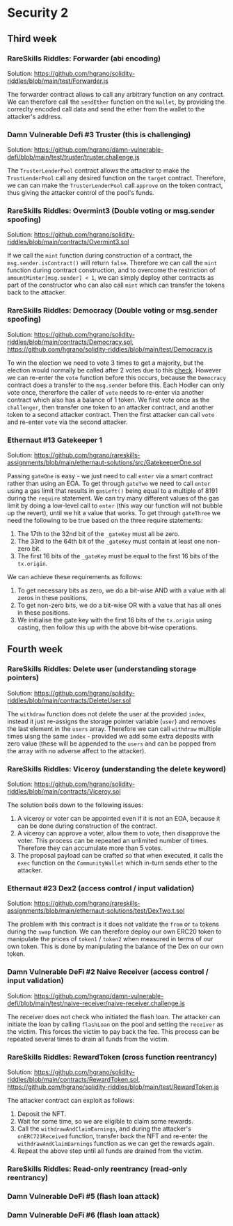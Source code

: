# Security 2

## Third week

### RareSkills Riddles: Forwarder (abi encoding)

Solution: https://github.com/hgrano/solidity-riddles/blob/main/test/Forwarder.js

The forwarder contract allows to call any arbitrary function on any contract. We can therefore call the `sendEther` function on the `Wallet`, by providing the correclty encoded call data and send the ether from the wallet to the attacker's address.

### Damn Vulnerable Defi #3 Truster (this is challenging)

Solution: https://github.com/hgrano/damn-vulnerable-defi/blob/main/test/truster/truster.challenge.js

The `TrusterLenderPool` contract allows the attacker to make the `TrustLenderPool` call any desired function on the `target` contract. Therefore, we can can make the `TrusterLenderPool` call `approve` on the token contract, thus giving the attacker control of the pool's funds.

### RareSkills Riddles: Overmint3 (Double voting or msg.sender spoofing)

Solution: https://github.com/hgrano/solidity-riddles/blob/main/contracts/Overmint3.sol

If we call the `mint` function during construction of a contract, the `msg.sender.isContract()` will return `false`. Therefore we can call the `mint` function during contract construction, and to overcome the restriction of `amountMinter[msg.sender] < 1`, we can simply deploy other contracts as part of the constructor who can also call `mint` which can transfer the tokens back to the attacker.

### RareSkills Riddles: Democracy (Double voting or msg.sender spoofing)

Solution: https://github.com/hgrano/solidity-riddles/blob/main/contracts/Democracy.sol, https://github.com/hgrano/solidity-riddles/blob/main/test/Democracy.js

To win the election we need to vote 3 times to get a majority, but the election would normally be called after 2 votes due to this [check](https://github.com/hgrano/solidity-riddles/blob/77f898d58ade3463077ea4c956815e4257d5e1be/contracts/Democracy.sol#L104-L106). However we can re-enter the `vote` function before this occurs, because the `Democracy` contract does a transfer to the `msg.sender` before this. Each Hodler can only vote once, thererfore the caller of `vote` needs to re-enter via another contract which also has a balance of 1 token. We first vote once as the `challenger`, then transfer one token to an attacker contract, and another token to a second attacker contract. Then the first attacker can call `vote` and re-enter `vote` via the second attacker.

### Ethernaut #13 Gatekeeper 1

Solution: https://github.com/hgrano/rareskills-assignments/blob/main/ethernaut-solutions/src/GatekeeperOne.sol

Passing `gateOne` is easy - we just need to call `enter` via a smart contract rather than using an EOA. To get through `gateTwo` we need to call `enter` using a gas limit that results in `gasLeft()` being equal to a multiple of 8191 during the `require` statement. We can try many different values of the gas limit by doing a low-level call to `enter` (this way our function will not bubble up the revert), until we hit a value that works. To get through `gateThree` we need the following to be true based on the three require statements:

1. The 17th to the 32nd bit of the `_gateKey` must all be zero.
1. The 33rd to the 64th bit of the `_gateKey` must contain at least one non-zero bit.
1. The first 16 bits of the `_gateKey` must be equal to the first 16 bits of the `tx.origin`.

We can achieve these requirements as follows:

1. To get necessary bits as zero, we do a bit-wise AND with a value with all zeros in these positions.
1. To get non-zero bits, we do a bit-wise OR with a value that has all ones in these positions.
1. We initialise the gate key with the first 16 bits of the `tx.origin` using casting, then follow this up with the above bit-wise operations.

## Fourth week

### RareSkills Riddles: Delete user (understanding storage pointers)

Solution: https://github.com/hgrano/solidity-riddles/blob/main/contracts/DeleteUser.sol

The `withdraw` function does not delete the user at the provided `index`, instead it just re-assigns the storage pointer variable (`user`) and removes the last element in the `users` array. Therefore we can call `withdraw` multiple times uisng the same `index` - provided we add some extra deposits with zero value (these will be appended to the `users` and can be popped from the array with no adverse affect to the attacker).

### RareSkills Riddles: Viceroy (understanding the delete keyword)

Solution: https://github.com/hgrano/solidity-riddles/blob/main/contracts/Viceroy.sol

The solution boils down to the following issues:

1. A viceroy or voter can be appointed even if it is not an EOA, because it can be done during construction of the contract.
1. A viceroy can approve a voter, allow them to vote, then disapprove the voter. This process can be repeated an unlimited number of times. Therefore they can accumulate more than 5 votes.
1. The proposal payload can be crafted so that when executed, it calls the `exec` function on the `CommunityWallet` which in-turn sends ether to the attacker.

### Ethernaut #23 Dex2 (access control / input validation)

Solution: https://github.com/hgrano/rareskills-assignments/blob/main/ethernaut-solutions/test/DexTwo.t.sol

The problem with this contract is it does not validate the `from` or `to` tokens during the `swap` function. We can therefore deploy our own ERC20 token to manipulate the prices of `token1` / `token2` when measured in terms of our own token. This is done by manipulating the balance of the Dex on our own token.

### Damn Vulnerable DeFi #2 Naive Receiver (access control / input validation)

Solution: https://github.com/hgrano/damn-vulnerable-defi/blob/main/test/naive-receiver/naive-receiver.challenge.js

The receiver does not check who initiated the flash loan. The attacker can initiate the loan by calling `flashLoan` on the pool and setting the `receiver` as the victim. This forces the victim to pay back the fee. This process can be repeated several times to drain all funds from the victim.

### RareSkills Riddles: RewardToken (cross function reentrancy)

Solution: https://github.com/hgrano/solidity-riddles/blob/main/contracts/RewardToken.sol, https://github.com/hgrano/solidity-riddles/blob/main/test/RewardToken.js

The attacker contract can exploit as follows:

1. Deposit the NFT.
1. Wait for some time, so we are eligible to claim some rewards.
1. Call the `withdrawAndClaimEarnings`, and during the attacker's `onERC721Received` function, transfer back the NFT and re-enter the `withdrawAndClaimEarnings` function as we can get the rewards again.
1. Repeat the above step until all funds are drained from the victim.

### RareSkills Riddles: Read-only reentrancy (read-only reentrancy)
### Damn Vulnerable DeFi #5 (flash loan attack)
### Damn Vulnerable DeFi #6 (flash loan attack)


